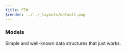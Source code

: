```yaml
---
title: FTW
$render: ../../_layouts/default.pug
---
```


### Models

Simple and well-known data structures that just works.
